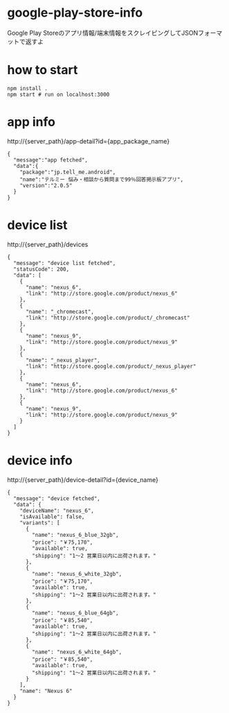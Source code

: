 google-play-store-info
======================

Google Play Storeのアプリ情報/端末情報をスクレイピングしてJSONフォーマットで返すよ

# how to start
```
npm install .
npm start # run on localhost:3000
```


# app info
http://{server_path}/app-detail?id={app_package_name}

```
{
  "message":"app fetched",
  "data":{
    "package":"jp.tell_me.android",
    "name":"テルミー 悩み・相談から質問まで99％回答掲示板アプリ",
    "version":"2.0.5"
  }
}
```

# device list
http://{server_path}/devices

```
{
  "message": "device list fetched",
  "statusCode": 200,
  "data": [
    {
      "name": "nexus_6",
      "link": "http://store.google.com/product/nexus_6"
    },
    {
      "name": "_chromecast",
      "link": "http://store.google.com/product/_chromecast"
    },
    {
      "name": "nexus_9",
      "link": "http://store.google.com/product/nexus_9"
    },
    {
      "name": "_nexus_player",
      "link": "http://store.google.com/product/_nexus_player"
    },
    {
      "name": "nexus_6",
      "link": "http://store.google.com/product/nexus_6"
    },
    {
      "name": "nexus_9",
      "link": "http://store.google.com/product/nexus_9"
    }
  ]
}
```


# device info
http://{server_path}/device-detail?id={device_name}

```
{
  "message": "device fetched",
  "data": {
    "deviceName": "nexus_6",
    "isAvailable": false,
    "variants": [
      {
        "name": "nexus_6_blue_32gb",
        "price": "￥75,170",
        "available": true,
        "shipping": "1～2 営業日以内に出荷されます。"
      },
      {
        "name": "nexus_6_white_32gb",
        "price": "￥75,170",
        "available": true,
        "shipping": "1～2 営業日以内に出荷されます。"
      },
      {
        "name": "nexus_6_blue_64gb",
        "price": "￥85,540",
        "available": true,
        "shipping": "1～2 営業日以内に出荷されます。"
      },
      {
        "name": "nexus_6_white_64gb",
        "price": "￥85,540",
        "available": true,
        "shipping": "1～2 営業日以内に出荷されます。"
      }
    ],
    "name": "Nexus 6"
  }
}
```